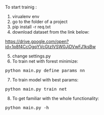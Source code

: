 To start trainig :
1. virualenv env
2. go to the folder of a project
3. pip install -r req.txt
4. download dataset from the link below:

https://drive.google.com/open?id=1p8f4CcOgqYVcGtzIVSW0JjDVwFJ1ksBw

5. change settings.py 
6. To train net with forest minimize: 
<pre>python main.py define_params_nn</pre> 
7. To train model with best params:
<pre>python main.py train_net</pre> 
8. To get familiar with the whole functionality:
<pre>python main.py -h</pre> 

